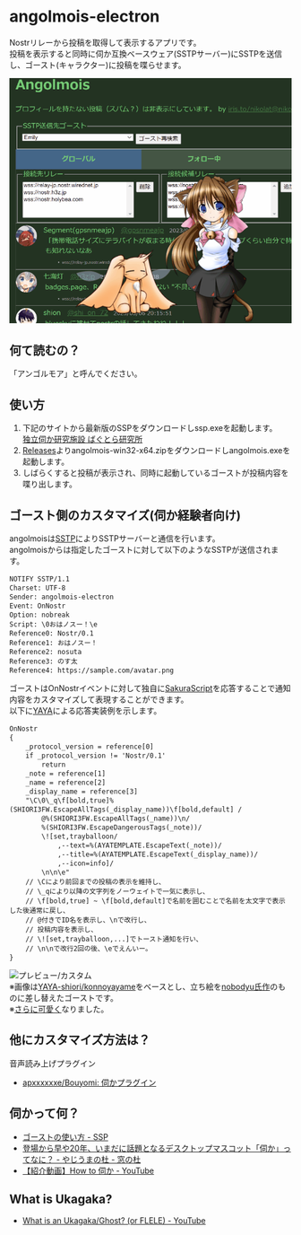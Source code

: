 # angolmois-electron
Nostrリレーから投稿を取得して表示するアプリです。  
投稿を表示すると同時に伺か互換ベースウェア(SSTPサーバー)にSSTPを送信し、ゴースト(キャラクター)に投稿を喋らせます。  

![プレビュー/ノーマル](image/preview1.gif "プレビュー/ノーマル")

## 何て読むの？
「アンゴルモア」と呼んでください。

## 使い方
1. 下記のサイトから最新版のSSPをダウンロードしssp.exeを起動します。  
  [独立伺か研究施設 ばぐとら研究所](http://ssp.shillest.net/)
2. [Releases](https://github.com/nikolat/angolmois-electron/releases)よりangolmois-win32-x64.zipをダウンロードしangolmois.exeを起動します。
3. しばらくすると投稿が表示され、同時に起動しているゴーストが投稿内容を喋り出します。

## ゴースト側のカスタマイズ(伺か経験者向け)
angolmoisは[SSTP](http://ssp.shillest.net/ukadoc/manual/spec_sstp.html)によりSSTPサーバーと通信を行います。  
angolmoisからは指定したゴーストに対して以下のようなSSTPが送信されます。
```
NOTIFY SSTP/1.1
Charset: UTF-8
Sender: angolmois-electron
Event: OnNostr
Option: nobreak
Script: \0おはノスー！\e
Reference0: Nostr/0.1
Reference1: おはノスー！
Reference2: nosuta
Reference3: のす太
Reference4: https://sample.com/avatar.png
```
ゴーストはOnNostrイベントに対して独自に[SakuraScript](http://ssp.shillest.net/ukadoc/manual/list_sakura_script.html)を応答することで通知内容をカスタマイズして表現することができます。  
以下に[YAYA](https://github.com/YAYA-shiori/yaya-shiori/wiki)による応答実装例を示します。  
```
OnNostr
{
	_protocol_version = reference[0]
	if _protocol_version != 'Nostr/0.1'
		return
	_note = reference[1]
	_name = reference[2]
	_display_name = reference[3]
	"\C\0\_q\f[bold,true]%(SHIORI3FW.EscapeAllTags(_display_name))\f[bold,default] /
		@%(SHIORI3FW.EscapeAllTags(_name))\n/
		%(SHIORI3FW.EscapeDangerousTags(_note))/
		\![set,trayballoon/
			,--text=%(AYATEMPLATE.EscapeText(_note))/
			,--title=%(AYATEMPLATE.EscapeText(_display_name))/
			,--icon=info]/
		\n\n\e"
	// \Cにより前回までの投稿の表示を維持し、
	// \_qにより以降の文字列をノーウェイトで一気に表示し、
	// \f[bold,true] ~ \f[bold,default]で名前を囲むことで名前を太文字で表示した後通常に戻し、
	// @付きでID名を表示し、\nで改行し、
	// 投稿内容を表示し、
	// \![set,trayballoon,...]でトースト通知を行い、
	// \n\nで改行2回の後、\eでえんいー。
}
```

![プレビュー/カスタム](image/preview2.gif "プレビュー/カスタム")  
※画像は[YAYA-shiori/konnoyayame](https://github.com/YAYA-shiori/konnoyayame)をベースとし、立ち絵を[nobodyu氏作](https://iris.to/post/note1fl4v64guhz3zrmf9l808p5gx6ula7wz307u08r0h2lmxxatuvkxsa60dt3)のものに差し替えたゴーストです。  
※[さらに可愛く](https://iris.to/post/note1v3yjz9jm7up9ndn9tvctarmcnqna0ttykgu5qmzmhejhrlwrqhvqatfckt)なりました。

## 他にカスタマイズ方法は？
音声読み上げプラグイン

- [apxxxxxxe/Bouyomi: 伺かプラグイン](https://github.com/apxxxxxxe/Bouyomi)

## 伺かって何？

- [ゴーストの使い方 - SSP](http://keshiki.nobody.jp/)
- [登場から早や20年、いまだに話題となるデスクトップマスコット「伺か」ってなに？ - やじうまの杜 - 窓の杜](https://forest.watch.impress.co.jp/docs/serial/yajiuma/1404090.html)
- [【紹介動画】How to 伺か - YouTube](https://www.youtube.com/watch?v=AFDqMiPHptc)

## What is Ukagaka?
- [What is an Ukagaka/Ghost? (or FLELE) - YouTube](https://www.youtube.com/watch?v=h0CHB2M5eAE)
